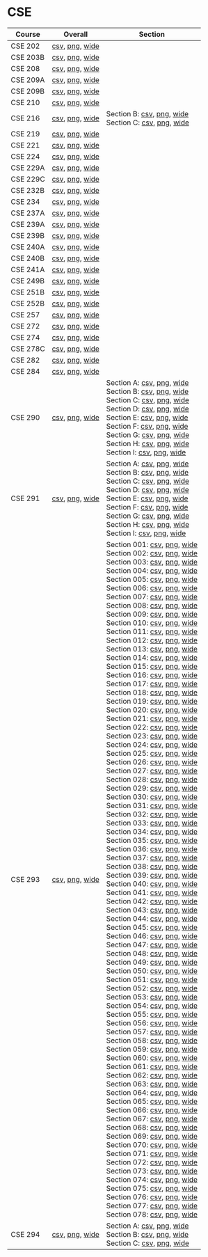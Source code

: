 # CSE

| Course | Overall | Section |
| ------ | ------- | ------- |
| CSE 202 | [csv](https://github.com/UCSD-Historical-Enrollment-Data/2023WinterGrad/blob/main/overall/CSE%20202.csv), [png](https://raw.githubusercontent.com/UCSD-Historical-Enrollment-Data/2023WinterGrad/main/plot_overall/CSE%20202.png), [wide](https://raw.githubusercontent.com/UCSD-Historical-Enrollment-Data/2023WinterGrad/main/plot_overall_wide/CSE%20202.png) |  |
| CSE 203B | [csv](https://github.com/UCSD-Historical-Enrollment-Data/2023WinterGrad/blob/main/overall/CSE%20203B.csv), [png](https://raw.githubusercontent.com/UCSD-Historical-Enrollment-Data/2023WinterGrad/main/plot_overall/CSE%20203B.png), [wide](https://raw.githubusercontent.com/UCSD-Historical-Enrollment-Data/2023WinterGrad/main/plot_overall_wide/CSE%20203B.png) |  |
| CSE 208 | [csv](https://github.com/UCSD-Historical-Enrollment-Data/2023WinterGrad/blob/main/overall/CSE%20208.csv), [png](https://raw.githubusercontent.com/UCSD-Historical-Enrollment-Data/2023WinterGrad/main/plot_overall/CSE%20208.png), [wide](https://raw.githubusercontent.com/UCSD-Historical-Enrollment-Data/2023WinterGrad/main/plot_overall_wide/CSE%20208.png) |  |
| CSE 209A | [csv](https://github.com/UCSD-Historical-Enrollment-Data/2023WinterGrad/blob/main/overall/CSE%20209A.csv), [png](https://raw.githubusercontent.com/UCSD-Historical-Enrollment-Data/2023WinterGrad/main/plot_overall/CSE%20209A.png), [wide](https://raw.githubusercontent.com/UCSD-Historical-Enrollment-Data/2023WinterGrad/main/plot_overall_wide/CSE%20209A.png) |  |
| CSE 209B | [csv](https://github.com/UCSD-Historical-Enrollment-Data/2023WinterGrad/blob/main/overall/CSE%20209B.csv), [png](https://raw.githubusercontent.com/UCSD-Historical-Enrollment-Data/2023WinterGrad/main/plot_overall/CSE%20209B.png), [wide](https://raw.githubusercontent.com/UCSD-Historical-Enrollment-Data/2023WinterGrad/main/plot_overall_wide/CSE%20209B.png) |  |
| CSE 210 | [csv](https://github.com/UCSD-Historical-Enrollment-Data/2023WinterGrad/blob/main/overall/CSE%20210.csv), [png](https://raw.githubusercontent.com/UCSD-Historical-Enrollment-Data/2023WinterGrad/main/plot_overall/CSE%20210.png), [wide](https://raw.githubusercontent.com/UCSD-Historical-Enrollment-Data/2023WinterGrad/main/plot_overall_wide/CSE%20210.png) |  |
| CSE 216 | [csv](https://github.com/UCSD-Historical-Enrollment-Data/2023WinterGrad/blob/main/overall/CSE%20216.csv), [png](https://raw.githubusercontent.com/UCSD-Historical-Enrollment-Data/2023WinterGrad/main/plot_overall/CSE%20216.png), [wide](https://raw.githubusercontent.com/UCSD-Historical-Enrollment-Data/2023WinterGrad/main/plot_overall_wide/CSE%20216.png) | Section B: [csv](https://github.com/UCSD-Historical-Enrollment-Data/2023WinterGrad/blob/main/section/CSE%20216_B.csv), [png](https://raw.githubusercontent.com/UCSD-Historical-Enrollment-Data/2023WinterGrad/main/plot_section/CSE%20216_B.png), [wide](https://raw.githubusercontent.com/UCSD-Historical-Enrollment-Data/2023WinterGrad/main/plot_section_wide/CSE%20216_B.png)<br>Section C: [csv](https://github.com/UCSD-Historical-Enrollment-Data/2023WinterGrad/blob/main/section/CSE%20216_C.csv), [png](https://raw.githubusercontent.com/UCSD-Historical-Enrollment-Data/2023WinterGrad/main/plot_section/CSE%20216_C.png), [wide](https://raw.githubusercontent.com/UCSD-Historical-Enrollment-Data/2023WinterGrad/main/plot_section_wide/CSE%20216_C.png) |
| CSE 219 | [csv](https://github.com/UCSD-Historical-Enrollment-Data/2023WinterGrad/blob/main/overall/CSE%20219.csv), [png](https://raw.githubusercontent.com/UCSD-Historical-Enrollment-Data/2023WinterGrad/main/plot_overall/CSE%20219.png), [wide](https://raw.githubusercontent.com/UCSD-Historical-Enrollment-Data/2023WinterGrad/main/plot_overall_wide/CSE%20219.png) |  |
| CSE 221 | [csv](https://github.com/UCSD-Historical-Enrollment-Data/2023WinterGrad/blob/main/overall/CSE%20221.csv), [png](https://raw.githubusercontent.com/UCSD-Historical-Enrollment-Data/2023WinterGrad/main/plot_overall/CSE%20221.png), [wide](https://raw.githubusercontent.com/UCSD-Historical-Enrollment-Data/2023WinterGrad/main/plot_overall_wide/CSE%20221.png) |  |
| CSE 224 | [csv](https://github.com/UCSD-Historical-Enrollment-Data/2023WinterGrad/blob/main/overall/CSE%20224.csv), [png](https://raw.githubusercontent.com/UCSD-Historical-Enrollment-Data/2023WinterGrad/main/plot_overall/CSE%20224.png), [wide](https://raw.githubusercontent.com/UCSD-Historical-Enrollment-Data/2023WinterGrad/main/plot_overall_wide/CSE%20224.png) |  |
| CSE 229A | [csv](https://github.com/UCSD-Historical-Enrollment-Data/2023WinterGrad/blob/main/overall/CSE%20229A.csv), [png](https://raw.githubusercontent.com/UCSD-Historical-Enrollment-Data/2023WinterGrad/main/plot_overall/CSE%20229A.png), [wide](https://raw.githubusercontent.com/UCSD-Historical-Enrollment-Data/2023WinterGrad/main/plot_overall_wide/CSE%20229A.png) |  |
| CSE 229C | [csv](https://github.com/UCSD-Historical-Enrollment-Data/2023WinterGrad/blob/main/overall/CSE%20229C.csv), [png](https://raw.githubusercontent.com/UCSD-Historical-Enrollment-Data/2023WinterGrad/main/plot_overall/CSE%20229C.png), [wide](https://raw.githubusercontent.com/UCSD-Historical-Enrollment-Data/2023WinterGrad/main/plot_overall_wide/CSE%20229C.png) |  |
| CSE 232B | [csv](https://github.com/UCSD-Historical-Enrollment-Data/2023WinterGrad/blob/main/overall/CSE%20232B.csv), [png](https://raw.githubusercontent.com/UCSD-Historical-Enrollment-Data/2023WinterGrad/main/plot_overall/CSE%20232B.png), [wide](https://raw.githubusercontent.com/UCSD-Historical-Enrollment-Data/2023WinterGrad/main/plot_overall_wide/CSE%20232B.png) |  |
| CSE 234 | [csv](https://github.com/UCSD-Historical-Enrollment-Data/2023WinterGrad/blob/main/overall/CSE%20234.csv), [png](https://raw.githubusercontent.com/UCSD-Historical-Enrollment-Data/2023WinterGrad/main/plot_overall/CSE%20234.png), [wide](https://raw.githubusercontent.com/UCSD-Historical-Enrollment-Data/2023WinterGrad/main/plot_overall_wide/CSE%20234.png) |  |
| CSE 237A | [csv](https://github.com/UCSD-Historical-Enrollment-Data/2023WinterGrad/blob/main/overall/CSE%20237A.csv), [png](https://raw.githubusercontent.com/UCSD-Historical-Enrollment-Data/2023WinterGrad/main/plot_overall/CSE%20237A.png), [wide](https://raw.githubusercontent.com/UCSD-Historical-Enrollment-Data/2023WinterGrad/main/plot_overall_wide/CSE%20237A.png) |  |
| CSE 239A | [csv](https://github.com/UCSD-Historical-Enrollment-Data/2023WinterGrad/blob/main/overall/CSE%20239A.csv), [png](https://raw.githubusercontent.com/UCSD-Historical-Enrollment-Data/2023WinterGrad/main/plot_overall/CSE%20239A.png), [wide](https://raw.githubusercontent.com/UCSD-Historical-Enrollment-Data/2023WinterGrad/main/plot_overall_wide/CSE%20239A.png) |  |
| CSE 239B | [csv](https://github.com/UCSD-Historical-Enrollment-Data/2023WinterGrad/blob/main/overall/CSE%20239B.csv), [png](https://raw.githubusercontent.com/UCSD-Historical-Enrollment-Data/2023WinterGrad/main/plot_overall/CSE%20239B.png), [wide](https://raw.githubusercontent.com/UCSD-Historical-Enrollment-Data/2023WinterGrad/main/plot_overall_wide/CSE%20239B.png) |  |
| CSE 240A | [csv](https://github.com/UCSD-Historical-Enrollment-Data/2023WinterGrad/blob/main/overall/CSE%20240A.csv), [png](https://raw.githubusercontent.com/UCSD-Historical-Enrollment-Data/2023WinterGrad/main/plot_overall/CSE%20240A.png), [wide](https://raw.githubusercontent.com/UCSD-Historical-Enrollment-Data/2023WinterGrad/main/plot_overall_wide/CSE%20240A.png) |  |
| CSE 240B | [csv](https://github.com/UCSD-Historical-Enrollment-Data/2023WinterGrad/blob/main/overall/CSE%20240B.csv), [png](https://raw.githubusercontent.com/UCSD-Historical-Enrollment-Data/2023WinterGrad/main/plot_overall/CSE%20240B.png), [wide](https://raw.githubusercontent.com/UCSD-Historical-Enrollment-Data/2023WinterGrad/main/plot_overall_wide/CSE%20240B.png) |  |
| CSE 241A | [csv](https://github.com/UCSD-Historical-Enrollment-Data/2023WinterGrad/blob/main/overall/CSE%20241A.csv), [png](https://raw.githubusercontent.com/UCSD-Historical-Enrollment-Data/2023WinterGrad/main/plot_overall/CSE%20241A.png), [wide](https://raw.githubusercontent.com/UCSD-Historical-Enrollment-Data/2023WinterGrad/main/plot_overall_wide/CSE%20241A.png) |  |
| CSE 249B | [csv](https://github.com/UCSD-Historical-Enrollment-Data/2023WinterGrad/blob/main/overall/CSE%20249B.csv), [png](https://raw.githubusercontent.com/UCSD-Historical-Enrollment-Data/2023WinterGrad/main/plot_overall/CSE%20249B.png), [wide](https://raw.githubusercontent.com/UCSD-Historical-Enrollment-Data/2023WinterGrad/main/plot_overall_wide/CSE%20249B.png) |  |
| CSE 251B | [csv](https://github.com/UCSD-Historical-Enrollment-Data/2023WinterGrad/blob/main/overall/CSE%20251B.csv), [png](https://raw.githubusercontent.com/UCSD-Historical-Enrollment-Data/2023WinterGrad/main/plot_overall/CSE%20251B.png), [wide](https://raw.githubusercontent.com/UCSD-Historical-Enrollment-Data/2023WinterGrad/main/plot_overall_wide/CSE%20251B.png) |  |
| CSE 252B | [csv](https://github.com/UCSD-Historical-Enrollment-Data/2023WinterGrad/blob/main/overall/CSE%20252B.csv), [png](https://raw.githubusercontent.com/UCSD-Historical-Enrollment-Data/2023WinterGrad/main/plot_overall/CSE%20252B.png), [wide](https://raw.githubusercontent.com/UCSD-Historical-Enrollment-Data/2023WinterGrad/main/plot_overall_wide/CSE%20252B.png) |  |
| CSE 257 | [csv](https://github.com/UCSD-Historical-Enrollment-Data/2023WinterGrad/blob/main/overall/CSE%20257.csv), [png](https://raw.githubusercontent.com/UCSD-Historical-Enrollment-Data/2023WinterGrad/main/plot_overall/CSE%20257.png), [wide](https://raw.githubusercontent.com/UCSD-Historical-Enrollment-Data/2023WinterGrad/main/plot_overall_wide/CSE%20257.png) |  |
| CSE 272 | [csv](https://github.com/UCSD-Historical-Enrollment-Data/2023WinterGrad/blob/main/overall/CSE%20272.csv), [png](https://raw.githubusercontent.com/UCSD-Historical-Enrollment-Data/2023WinterGrad/main/plot_overall/CSE%20272.png), [wide](https://raw.githubusercontent.com/UCSD-Historical-Enrollment-Data/2023WinterGrad/main/plot_overall_wide/CSE%20272.png) |  |
| CSE 274 | [csv](https://github.com/UCSD-Historical-Enrollment-Data/2023WinterGrad/blob/main/overall/CSE%20274.csv), [png](https://raw.githubusercontent.com/UCSD-Historical-Enrollment-Data/2023WinterGrad/main/plot_overall/CSE%20274.png), [wide](https://raw.githubusercontent.com/UCSD-Historical-Enrollment-Data/2023WinterGrad/main/plot_overall_wide/CSE%20274.png) |  |
| CSE 278C | [csv](https://github.com/UCSD-Historical-Enrollment-Data/2023WinterGrad/blob/main/overall/CSE%20278C.csv), [png](https://raw.githubusercontent.com/UCSD-Historical-Enrollment-Data/2023WinterGrad/main/plot_overall/CSE%20278C.png), [wide](https://raw.githubusercontent.com/UCSD-Historical-Enrollment-Data/2023WinterGrad/main/plot_overall_wide/CSE%20278C.png) |  |
| CSE 282 | [csv](https://github.com/UCSD-Historical-Enrollment-Data/2023WinterGrad/blob/main/overall/CSE%20282.csv), [png](https://raw.githubusercontent.com/UCSD-Historical-Enrollment-Data/2023WinterGrad/main/plot_overall/CSE%20282.png), [wide](https://raw.githubusercontent.com/UCSD-Historical-Enrollment-Data/2023WinterGrad/main/plot_overall_wide/CSE%20282.png) |  |
| CSE 284 | [csv](https://github.com/UCSD-Historical-Enrollment-Data/2023WinterGrad/blob/main/overall/CSE%20284.csv), [png](https://raw.githubusercontent.com/UCSD-Historical-Enrollment-Data/2023WinterGrad/main/plot_overall/CSE%20284.png), [wide](https://raw.githubusercontent.com/UCSD-Historical-Enrollment-Data/2023WinterGrad/main/plot_overall_wide/CSE%20284.png) |  |
| CSE 290 | [csv](https://github.com/UCSD-Historical-Enrollment-Data/2023WinterGrad/blob/main/overall/CSE%20290.csv), [png](https://raw.githubusercontent.com/UCSD-Historical-Enrollment-Data/2023WinterGrad/main/plot_overall/CSE%20290.png), [wide](https://raw.githubusercontent.com/UCSD-Historical-Enrollment-Data/2023WinterGrad/main/plot_overall_wide/CSE%20290.png) | Section A: [csv](https://github.com/UCSD-Historical-Enrollment-Data/2023WinterGrad/blob/main/section/CSE%20290_A.csv), [png](https://raw.githubusercontent.com/UCSD-Historical-Enrollment-Data/2023WinterGrad/main/plot_section/CSE%20290_A.png), [wide](https://raw.githubusercontent.com/UCSD-Historical-Enrollment-Data/2023WinterGrad/main/plot_section_wide/CSE%20290_A.png)<br>Section B: [csv](https://github.com/UCSD-Historical-Enrollment-Data/2023WinterGrad/blob/main/section/CSE%20290_B.csv), [png](https://raw.githubusercontent.com/UCSD-Historical-Enrollment-Data/2023WinterGrad/main/plot_section/CSE%20290_B.png), [wide](https://raw.githubusercontent.com/UCSD-Historical-Enrollment-Data/2023WinterGrad/main/plot_section_wide/CSE%20290_B.png)<br>Section C: [csv](https://github.com/UCSD-Historical-Enrollment-Data/2023WinterGrad/blob/main/section/CSE%20290_C.csv), [png](https://raw.githubusercontent.com/UCSD-Historical-Enrollment-Data/2023WinterGrad/main/plot_section/CSE%20290_C.png), [wide](https://raw.githubusercontent.com/UCSD-Historical-Enrollment-Data/2023WinterGrad/main/plot_section_wide/CSE%20290_C.png)<br>Section D: [csv](https://github.com/UCSD-Historical-Enrollment-Data/2023WinterGrad/blob/main/section/CSE%20290_D.csv), [png](https://raw.githubusercontent.com/UCSD-Historical-Enrollment-Data/2023WinterGrad/main/plot_section/CSE%20290_D.png), [wide](https://raw.githubusercontent.com/UCSD-Historical-Enrollment-Data/2023WinterGrad/main/plot_section_wide/CSE%20290_D.png)<br>Section E: [csv](https://github.com/UCSD-Historical-Enrollment-Data/2023WinterGrad/blob/main/section/CSE%20290_E.csv), [png](https://raw.githubusercontent.com/UCSD-Historical-Enrollment-Data/2023WinterGrad/main/plot_section/CSE%20290_E.png), [wide](https://raw.githubusercontent.com/UCSD-Historical-Enrollment-Data/2023WinterGrad/main/plot_section_wide/CSE%20290_E.png)<br>Section F: [csv](https://github.com/UCSD-Historical-Enrollment-Data/2023WinterGrad/blob/main/section/CSE%20290_F.csv), [png](https://raw.githubusercontent.com/UCSD-Historical-Enrollment-Data/2023WinterGrad/main/plot_section/CSE%20290_F.png), [wide](https://raw.githubusercontent.com/UCSD-Historical-Enrollment-Data/2023WinterGrad/main/plot_section_wide/CSE%20290_F.png)<br>Section G: [csv](https://github.com/UCSD-Historical-Enrollment-Data/2023WinterGrad/blob/main/section/CSE%20290_G.csv), [png](https://raw.githubusercontent.com/UCSD-Historical-Enrollment-Data/2023WinterGrad/main/plot_section/CSE%20290_G.png), [wide](https://raw.githubusercontent.com/UCSD-Historical-Enrollment-Data/2023WinterGrad/main/plot_section_wide/CSE%20290_G.png)<br>Section H: [csv](https://github.com/UCSD-Historical-Enrollment-Data/2023WinterGrad/blob/main/section/CSE%20290_H.csv), [png](https://raw.githubusercontent.com/UCSD-Historical-Enrollment-Data/2023WinterGrad/main/plot_section/CSE%20290_H.png), [wide](https://raw.githubusercontent.com/UCSD-Historical-Enrollment-Data/2023WinterGrad/main/plot_section_wide/CSE%20290_H.png)<br>Section I: [csv](https://github.com/UCSD-Historical-Enrollment-Data/2023WinterGrad/blob/main/section/CSE%20290_I.csv), [png](https://raw.githubusercontent.com/UCSD-Historical-Enrollment-Data/2023WinterGrad/main/plot_section/CSE%20290_I.png), [wide](https://raw.githubusercontent.com/UCSD-Historical-Enrollment-Data/2023WinterGrad/main/plot_section_wide/CSE%20290_I.png) |
| CSE 291 | [csv](https://github.com/UCSD-Historical-Enrollment-Data/2023WinterGrad/blob/main/overall/CSE%20291.csv), [png](https://raw.githubusercontent.com/UCSD-Historical-Enrollment-Data/2023WinterGrad/main/plot_overall/CSE%20291.png), [wide](https://raw.githubusercontent.com/UCSD-Historical-Enrollment-Data/2023WinterGrad/main/plot_overall_wide/CSE%20291.png) | Section A: [csv](https://github.com/UCSD-Historical-Enrollment-Data/2023WinterGrad/blob/main/section/CSE%20291_A.csv), [png](https://raw.githubusercontent.com/UCSD-Historical-Enrollment-Data/2023WinterGrad/main/plot_section/CSE%20291_A.png), [wide](https://raw.githubusercontent.com/UCSD-Historical-Enrollment-Data/2023WinterGrad/main/plot_section_wide/CSE%20291_A.png)<br>Section B: [csv](https://github.com/UCSD-Historical-Enrollment-Data/2023WinterGrad/blob/main/section/CSE%20291_B.csv), [png](https://raw.githubusercontent.com/UCSD-Historical-Enrollment-Data/2023WinterGrad/main/plot_section/CSE%20291_B.png), [wide](https://raw.githubusercontent.com/UCSD-Historical-Enrollment-Data/2023WinterGrad/main/plot_section_wide/CSE%20291_B.png)<br>Section C: [csv](https://github.com/UCSD-Historical-Enrollment-Data/2023WinterGrad/blob/main/section/CSE%20291_C.csv), [png](https://raw.githubusercontent.com/UCSD-Historical-Enrollment-Data/2023WinterGrad/main/plot_section/CSE%20291_C.png), [wide](https://raw.githubusercontent.com/UCSD-Historical-Enrollment-Data/2023WinterGrad/main/plot_section_wide/CSE%20291_C.png)<br>Section D: [csv](https://github.com/UCSD-Historical-Enrollment-Data/2023WinterGrad/blob/main/section/CSE%20291_D.csv), [png](https://raw.githubusercontent.com/UCSD-Historical-Enrollment-Data/2023WinterGrad/main/plot_section/CSE%20291_D.png), [wide](https://raw.githubusercontent.com/UCSD-Historical-Enrollment-Data/2023WinterGrad/main/plot_section_wide/CSE%20291_D.png)<br>Section E: [csv](https://github.com/UCSD-Historical-Enrollment-Data/2023WinterGrad/blob/main/section/CSE%20291_E.csv), [png](https://raw.githubusercontent.com/UCSD-Historical-Enrollment-Data/2023WinterGrad/main/plot_section/CSE%20291_E.png), [wide](https://raw.githubusercontent.com/UCSD-Historical-Enrollment-Data/2023WinterGrad/main/plot_section_wide/CSE%20291_E.png)<br>Section F: [csv](https://github.com/UCSD-Historical-Enrollment-Data/2023WinterGrad/blob/main/section/CSE%20291_F.csv), [png](https://raw.githubusercontent.com/UCSD-Historical-Enrollment-Data/2023WinterGrad/main/plot_section/CSE%20291_F.png), [wide](https://raw.githubusercontent.com/UCSD-Historical-Enrollment-Data/2023WinterGrad/main/plot_section_wide/CSE%20291_F.png)<br>Section G: [csv](https://github.com/UCSD-Historical-Enrollment-Data/2023WinterGrad/blob/main/section/CSE%20291_G.csv), [png](https://raw.githubusercontent.com/UCSD-Historical-Enrollment-Data/2023WinterGrad/main/plot_section/CSE%20291_G.png), [wide](https://raw.githubusercontent.com/UCSD-Historical-Enrollment-Data/2023WinterGrad/main/plot_section_wide/CSE%20291_G.png)<br>Section H: [csv](https://github.com/UCSD-Historical-Enrollment-Data/2023WinterGrad/blob/main/section/CSE%20291_H.csv), [png](https://raw.githubusercontent.com/UCSD-Historical-Enrollment-Data/2023WinterGrad/main/plot_section/CSE%20291_H.png), [wide](https://raw.githubusercontent.com/UCSD-Historical-Enrollment-Data/2023WinterGrad/main/plot_section_wide/CSE%20291_H.png)<br>Section I: [csv](https://github.com/UCSD-Historical-Enrollment-Data/2023WinterGrad/blob/main/section/CSE%20291_I.csv), [png](https://raw.githubusercontent.com/UCSD-Historical-Enrollment-Data/2023WinterGrad/main/plot_section/CSE%20291_I.png), [wide](https://raw.githubusercontent.com/UCSD-Historical-Enrollment-Data/2023WinterGrad/main/plot_section_wide/CSE%20291_I.png) |
| CSE 293 | [csv](https://github.com/UCSD-Historical-Enrollment-Data/2023WinterGrad/blob/main/overall/CSE%20293.csv), [png](https://raw.githubusercontent.com/UCSD-Historical-Enrollment-Data/2023WinterGrad/main/plot_overall/CSE%20293.png), [wide](https://raw.githubusercontent.com/UCSD-Historical-Enrollment-Data/2023WinterGrad/main/plot_overall_wide/CSE%20293.png) | Section 001: [csv](https://github.com/UCSD-Historical-Enrollment-Data/2023WinterGrad/blob/main/section/CSE%20293_001.csv), [png](https://raw.githubusercontent.com/UCSD-Historical-Enrollment-Data/2023WinterGrad/main/plot_section/CSE%20293_001.png), [wide](https://raw.githubusercontent.com/UCSD-Historical-Enrollment-Data/2023WinterGrad/main/plot_section_wide/CSE%20293_001.png)<br>Section 002: [csv](https://github.com/UCSD-Historical-Enrollment-Data/2023WinterGrad/blob/main/section/CSE%20293_002.csv), [png](https://raw.githubusercontent.com/UCSD-Historical-Enrollment-Data/2023WinterGrad/main/plot_section/CSE%20293_002.png), [wide](https://raw.githubusercontent.com/UCSD-Historical-Enrollment-Data/2023WinterGrad/main/plot_section_wide/CSE%20293_002.png)<br>Section 003: [csv](https://github.com/UCSD-Historical-Enrollment-Data/2023WinterGrad/blob/main/section/CSE%20293_003.csv), [png](https://raw.githubusercontent.com/UCSD-Historical-Enrollment-Data/2023WinterGrad/main/plot_section/CSE%20293_003.png), [wide](https://raw.githubusercontent.com/UCSD-Historical-Enrollment-Data/2023WinterGrad/main/plot_section_wide/CSE%20293_003.png)<br>Section 004: [csv](https://github.com/UCSD-Historical-Enrollment-Data/2023WinterGrad/blob/main/section/CSE%20293_004.csv), [png](https://raw.githubusercontent.com/UCSD-Historical-Enrollment-Data/2023WinterGrad/main/plot_section/CSE%20293_004.png), [wide](https://raw.githubusercontent.com/UCSD-Historical-Enrollment-Data/2023WinterGrad/main/plot_section_wide/CSE%20293_004.png)<br>Section 005: [csv](https://github.com/UCSD-Historical-Enrollment-Data/2023WinterGrad/blob/main/section/CSE%20293_005.csv), [png](https://raw.githubusercontent.com/UCSD-Historical-Enrollment-Data/2023WinterGrad/main/plot_section/CSE%20293_005.png), [wide](https://raw.githubusercontent.com/UCSD-Historical-Enrollment-Data/2023WinterGrad/main/plot_section_wide/CSE%20293_005.png)<br>Section 006: [csv](https://github.com/UCSD-Historical-Enrollment-Data/2023WinterGrad/blob/main/section/CSE%20293_006.csv), [png](https://raw.githubusercontent.com/UCSD-Historical-Enrollment-Data/2023WinterGrad/main/plot_section/CSE%20293_006.png), [wide](https://raw.githubusercontent.com/UCSD-Historical-Enrollment-Data/2023WinterGrad/main/plot_section_wide/CSE%20293_006.png)<br>Section 007: [csv](https://github.com/UCSD-Historical-Enrollment-Data/2023WinterGrad/blob/main/section/CSE%20293_007.csv), [png](https://raw.githubusercontent.com/UCSD-Historical-Enrollment-Data/2023WinterGrad/main/plot_section/CSE%20293_007.png), [wide](https://raw.githubusercontent.com/UCSD-Historical-Enrollment-Data/2023WinterGrad/main/plot_section_wide/CSE%20293_007.png)<br>Section 008: [csv](https://github.com/UCSD-Historical-Enrollment-Data/2023WinterGrad/blob/main/section/CSE%20293_008.csv), [png](https://raw.githubusercontent.com/UCSD-Historical-Enrollment-Data/2023WinterGrad/main/plot_section/CSE%20293_008.png), [wide](https://raw.githubusercontent.com/UCSD-Historical-Enrollment-Data/2023WinterGrad/main/plot_section_wide/CSE%20293_008.png)<br>Section 009: [csv](https://github.com/UCSD-Historical-Enrollment-Data/2023WinterGrad/blob/main/section/CSE%20293_009.csv), [png](https://raw.githubusercontent.com/UCSD-Historical-Enrollment-Data/2023WinterGrad/main/plot_section/CSE%20293_009.png), [wide](https://raw.githubusercontent.com/UCSD-Historical-Enrollment-Data/2023WinterGrad/main/plot_section_wide/CSE%20293_009.png)<br>Section 010: [csv](https://github.com/UCSD-Historical-Enrollment-Data/2023WinterGrad/blob/main/section/CSE%20293_010.csv), [png](https://raw.githubusercontent.com/UCSD-Historical-Enrollment-Data/2023WinterGrad/main/plot_section/CSE%20293_010.png), [wide](https://raw.githubusercontent.com/UCSD-Historical-Enrollment-Data/2023WinterGrad/main/plot_section_wide/CSE%20293_010.png)<br>Section 011: [csv](https://github.com/UCSD-Historical-Enrollment-Data/2023WinterGrad/blob/main/section/CSE%20293_011.csv), [png](https://raw.githubusercontent.com/UCSD-Historical-Enrollment-Data/2023WinterGrad/main/plot_section/CSE%20293_011.png), [wide](https://raw.githubusercontent.com/UCSD-Historical-Enrollment-Data/2023WinterGrad/main/plot_section_wide/CSE%20293_011.png)<br>Section 012: [csv](https://github.com/UCSD-Historical-Enrollment-Data/2023WinterGrad/blob/main/section/CSE%20293_012.csv), [png](https://raw.githubusercontent.com/UCSD-Historical-Enrollment-Data/2023WinterGrad/main/plot_section/CSE%20293_012.png), [wide](https://raw.githubusercontent.com/UCSD-Historical-Enrollment-Data/2023WinterGrad/main/plot_section_wide/CSE%20293_012.png)<br>Section 013: [csv](https://github.com/UCSD-Historical-Enrollment-Data/2023WinterGrad/blob/main/section/CSE%20293_013.csv), [png](https://raw.githubusercontent.com/UCSD-Historical-Enrollment-Data/2023WinterGrad/main/plot_section/CSE%20293_013.png), [wide](https://raw.githubusercontent.com/UCSD-Historical-Enrollment-Data/2023WinterGrad/main/plot_section_wide/CSE%20293_013.png)<br>Section 014: [csv](https://github.com/UCSD-Historical-Enrollment-Data/2023WinterGrad/blob/main/section/CSE%20293_014.csv), [png](https://raw.githubusercontent.com/UCSD-Historical-Enrollment-Data/2023WinterGrad/main/plot_section/CSE%20293_014.png), [wide](https://raw.githubusercontent.com/UCSD-Historical-Enrollment-Data/2023WinterGrad/main/plot_section_wide/CSE%20293_014.png)<br>Section 015: [csv](https://github.com/UCSD-Historical-Enrollment-Data/2023WinterGrad/blob/main/section/CSE%20293_015.csv), [png](https://raw.githubusercontent.com/UCSD-Historical-Enrollment-Data/2023WinterGrad/main/plot_section/CSE%20293_015.png), [wide](https://raw.githubusercontent.com/UCSD-Historical-Enrollment-Data/2023WinterGrad/main/plot_section_wide/CSE%20293_015.png)<br>Section 016: [csv](https://github.com/UCSD-Historical-Enrollment-Data/2023WinterGrad/blob/main/section/CSE%20293_016.csv), [png](https://raw.githubusercontent.com/UCSD-Historical-Enrollment-Data/2023WinterGrad/main/plot_section/CSE%20293_016.png), [wide](https://raw.githubusercontent.com/UCSD-Historical-Enrollment-Data/2023WinterGrad/main/plot_section_wide/CSE%20293_016.png)<br>Section 017: [csv](https://github.com/UCSD-Historical-Enrollment-Data/2023WinterGrad/blob/main/section/CSE%20293_017.csv), [png](https://raw.githubusercontent.com/UCSD-Historical-Enrollment-Data/2023WinterGrad/main/plot_section/CSE%20293_017.png), [wide](https://raw.githubusercontent.com/UCSD-Historical-Enrollment-Data/2023WinterGrad/main/plot_section_wide/CSE%20293_017.png)<br>Section 018: [csv](https://github.com/UCSD-Historical-Enrollment-Data/2023WinterGrad/blob/main/section/CSE%20293_018.csv), [png](https://raw.githubusercontent.com/UCSD-Historical-Enrollment-Data/2023WinterGrad/main/plot_section/CSE%20293_018.png), [wide](https://raw.githubusercontent.com/UCSD-Historical-Enrollment-Data/2023WinterGrad/main/plot_section_wide/CSE%20293_018.png)<br>Section 019: [csv](https://github.com/UCSD-Historical-Enrollment-Data/2023WinterGrad/blob/main/section/CSE%20293_019.csv), [png](https://raw.githubusercontent.com/UCSD-Historical-Enrollment-Data/2023WinterGrad/main/plot_section/CSE%20293_019.png), [wide](https://raw.githubusercontent.com/UCSD-Historical-Enrollment-Data/2023WinterGrad/main/plot_section_wide/CSE%20293_019.png)<br>Section 020: [csv](https://github.com/UCSD-Historical-Enrollment-Data/2023WinterGrad/blob/main/section/CSE%20293_020.csv), [png](https://raw.githubusercontent.com/UCSD-Historical-Enrollment-Data/2023WinterGrad/main/plot_section/CSE%20293_020.png), [wide](https://raw.githubusercontent.com/UCSD-Historical-Enrollment-Data/2023WinterGrad/main/plot_section_wide/CSE%20293_020.png)<br>Section 021: [csv](https://github.com/UCSD-Historical-Enrollment-Data/2023WinterGrad/blob/main/section/CSE%20293_021.csv), [png](https://raw.githubusercontent.com/UCSD-Historical-Enrollment-Data/2023WinterGrad/main/plot_section/CSE%20293_021.png), [wide](https://raw.githubusercontent.com/UCSD-Historical-Enrollment-Data/2023WinterGrad/main/plot_section_wide/CSE%20293_021.png)<br>Section 022: [csv](https://github.com/UCSD-Historical-Enrollment-Data/2023WinterGrad/blob/main/section/CSE%20293_022.csv), [png](https://raw.githubusercontent.com/UCSD-Historical-Enrollment-Data/2023WinterGrad/main/plot_section/CSE%20293_022.png), [wide](https://raw.githubusercontent.com/UCSD-Historical-Enrollment-Data/2023WinterGrad/main/plot_section_wide/CSE%20293_022.png)<br>Section 023: [csv](https://github.com/UCSD-Historical-Enrollment-Data/2023WinterGrad/blob/main/section/CSE%20293_023.csv), [png](https://raw.githubusercontent.com/UCSD-Historical-Enrollment-Data/2023WinterGrad/main/plot_section/CSE%20293_023.png), [wide](https://raw.githubusercontent.com/UCSD-Historical-Enrollment-Data/2023WinterGrad/main/plot_section_wide/CSE%20293_023.png)<br>Section 024: [csv](https://github.com/UCSD-Historical-Enrollment-Data/2023WinterGrad/blob/main/section/CSE%20293_024.csv), [png](https://raw.githubusercontent.com/UCSD-Historical-Enrollment-Data/2023WinterGrad/main/plot_section/CSE%20293_024.png), [wide](https://raw.githubusercontent.com/UCSD-Historical-Enrollment-Data/2023WinterGrad/main/plot_section_wide/CSE%20293_024.png)<br>Section 025: [csv](https://github.com/UCSD-Historical-Enrollment-Data/2023WinterGrad/blob/main/section/CSE%20293_025.csv), [png](https://raw.githubusercontent.com/UCSD-Historical-Enrollment-Data/2023WinterGrad/main/plot_section/CSE%20293_025.png), [wide](https://raw.githubusercontent.com/UCSD-Historical-Enrollment-Data/2023WinterGrad/main/plot_section_wide/CSE%20293_025.png)<br>Section 026: [csv](https://github.com/UCSD-Historical-Enrollment-Data/2023WinterGrad/blob/main/section/CSE%20293_026.csv), [png](https://raw.githubusercontent.com/UCSD-Historical-Enrollment-Data/2023WinterGrad/main/plot_section/CSE%20293_026.png), [wide](https://raw.githubusercontent.com/UCSD-Historical-Enrollment-Data/2023WinterGrad/main/plot_section_wide/CSE%20293_026.png)<br>Section 027: [csv](https://github.com/UCSD-Historical-Enrollment-Data/2023WinterGrad/blob/main/section/CSE%20293_027.csv), [png](https://raw.githubusercontent.com/UCSD-Historical-Enrollment-Data/2023WinterGrad/main/plot_section/CSE%20293_027.png), [wide](https://raw.githubusercontent.com/UCSD-Historical-Enrollment-Data/2023WinterGrad/main/plot_section_wide/CSE%20293_027.png)<br>Section 028: [csv](https://github.com/UCSD-Historical-Enrollment-Data/2023WinterGrad/blob/main/section/CSE%20293_028.csv), [png](https://raw.githubusercontent.com/UCSD-Historical-Enrollment-Data/2023WinterGrad/main/plot_section/CSE%20293_028.png), [wide](https://raw.githubusercontent.com/UCSD-Historical-Enrollment-Data/2023WinterGrad/main/plot_section_wide/CSE%20293_028.png)<br>Section 029: [csv](https://github.com/UCSD-Historical-Enrollment-Data/2023WinterGrad/blob/main/section/CSE%20293_029.csv), [png](https://raw.githubusercontent.com/UCSD-Historical-Enrollment-Data/2023WinterGrad/main/plot_section/CSE%20293_029.png), [wide](https://raw.githubusercontent.com/UCSD-Historical-Enrollment-Data/2023WinterGrad/main/plot_section_wide/CSE%20293_029.png)<br>Section 030: [csv](https://github.com/UCSD-Historical-Enrollment-Data/2023WinterGrad/blob/main/section/CSE%20293_030.csv), [png](https://raw.githubusercontent.com/UCSD-Historical-Enrollment-Data/2023WinterGrad/main/plot_section/CSE%20293_030.png), [wide](https://raw.githubusercontent.com/UCSD-Historical-Enrollment-Data/2023WinterGrad/main/plot_section_wide/CSE%20293_030.png)<br>Section 031: [csv](https://github.com/UCSD-Historical-Enrollment-Data/2023WinterGrad/blob/main/section/CSE%20293_031.csv), [png](https://raw.githubusercontent.com/UCSD-Historical-Enrollment-Data/2023WinterGrad/main/plot_section/CSE%20293_031.png), [wide](https://raw.githubusercontent.com/UCSD-Historical-Enrollment-Data/2023WinterGrad/main/plot_section_wide/CSE%20293_031.png)<br>Section 032: [csv](https://github.com/UCSD-Historical-Enrollment-Data/2023WinterGrad/blob/main/section/CSE%20293_032.csv), [png](https://raw.githubusercontent.com/UCSD-Historical-Enrollment-Data/2023WinterGrad/main/plot_section/CSE%20293_032.png), [wide](https://raw.githubusercontent.com/UCSD-Historical-Enrollment-Data/2023WinterGrad/main/plot_section_wide/CSE%20293_032.png)<br>Section 033: [csv](https://github.com/UCSD-Historical-Enrollment-Data/2023WinterGrad/blob/main/section/CSE%20293_033.csv), [png](https://raw.githubusercontent.com/UCSD-Historical-Enrollment-Data/2023WinterGrad/main/plot_section/CSE%20293_033.png), [wide](https://raw.githubusercontent.com/UCSD-Historical-Enrollment-Data/2023WinterGrad/main/plot_section_wide/CSE%20293_033.png)<br>Section 034: [csv](https://github.com/UCSD-Historical-Enrollment-Data/2023WinterGrad/blob/main/section/CSE%20293_034.csv), [png](https://raw.githubusercontent.com/UCSD-Historical-Enrollment-Data/2023WinterGrad/main/plot_section/CSE%20293_034.png), [wide](https://raw.githubusercontent.com/UCSD-Historical-Enrollment-Data/2023WinterGrad/main/plot_section_wide/CSE%20293_034.png)<br>Section 035: [csv](https://github.com/UCSD-Historical-Enrollment-Data/2023WinterGrad/blob/main/section/CSE%20293_035.csv), [png](https://raw.githubusercontent.com/UCSD-Historical-Enrollment-Data/2023WinterGrad/main/plot_section/CSE%20293_035.png), [wide](https://raw.githubusercontent.com/UCSD-Historical-Enrollment-Data/2023WinterGrad/main/plot_section_wide/CSE%20293_035.png)<br>Section 036: [csv](https://github.com/UCSD-Historical-Enrollment-Data/2023WinterGrad/blob/main/section/CSE%20293_036.csv), [png](https://raw.githubusercontent.com/UCSD-Historical-Enrollment-Data/2023WinterGrad/main/plot_section/CSE%20293_036.png), [wide](https://raw.githubusercontent.com/UCSD-Historical-Enrollment-Data/2023WinterGrad/main/plot_section_wide/CSE%20293_036.png)<br>Section 037: [csv](https://github.com/UCSD-Historical-Enrollment-Data/2023WinterGrad/blob/main/section/CSE%20293_037.csv), [png](https://raw.githubusercontent.com/UCSD-Historical-Enrollment-Data/2023WinterGrad/main/plot_section/CSE%20293_037.png), [wide](https://raw.githubusercontent.com/UCSD-Historical-Enrollment-Data/2023WinterGrad/main/plot_section_wide/CSE%20293_037.png)<br>Section 038: [csv](https://github.com/UCSD-Historical-Enrollment-Data/2023WinterGrad/blob/main/section/CSE%20293_038.csv), [png](https://raw.githubusercontent.com/UCSD-Historical-Enrollment-Data/2023WinterGrad/main/plot_section/CSE%20293_038.png), [wide](https://raw.githubusercontent.com/UCSD-Historical-Enrollment-Data/2023WinterGrad/main/plot_section_wide/CSE%20293_038.png)<br>Section 039: [csv](https://github.com/UCSD-Historical-Enrollment-Data/2023WinterGrad/blob/main/section/CSE%20293_039.csv), [png](https://raw.githubusercontent.com/UCSD-Historical-Enrollment-Data/2023WinterGrad/main/plot_section/CSE%20293_039.png), [wide](https://raw.githubusercontent.com/UCSD-Historical-Enrollment-Data/2023WinterGrad/main/plot_section_wide/CSE%20293_039.png)<br>Section 040: [csv](https://github.com/UCSD-Historical-Enrollment-Data/2023WinterGrad/blob/main/section/CSE%20293_040.csv), [png](https://raw.githubusercontent.com/UCSD-Historical-Enrollment-Data/2023WinterGrad/main/plot_section/CSE%20293_040.png), [wide](https://raw.githubusercontent.com/UCSD-Historical-Enrollment-Data/2023WinterGrad/main/plot_section_wide/CSE%20293_040.png)<br>Section 041: [csv](https://github.com/UCSD-Historical-Enrollment-Data/2023WinterGrad/blob/main/section/CSE%20293_041.csv), [png](https://raw.githubusercontent.com/UCSD-Historical-Enrollment-Data/2023WinterGrad/main/plot_section/CSE%20293_041.png), [wide](https://raw.githubusercontent.com/UCSD-Historical-Enrollment-Data/2023WinterGrad/main/plot_section_wide/CSE%20293_041.png)<br>Section 042: [csv](https://github.com/UCSD-Historical-Enrollment-Data/2023WinterGrad/blob/main/section/CSE%20293_042.csv), [png](https://raw.githubusercontent.com/UCSD-Historical-Enrollment-Data/2023WinterGrad/main/plot_section/CSE%20293_042.png), [wide](https://raw.githubusercontent.com/UCSD-Historical-Enrollment-Data/2023WinterGrad/main/plot_section_wide/CSE%20293_042.png)<br>Section 043: [csv](https://github.com/UCSD-Historical-Enrollment-Data/2023WinterGrad/blob/main/section/CSE%20293_043.csv), [png](https://raw.githubusercontent.com/UCSD-Historical-Enrollment-Data/2023WinterGrad/main/plot_section/CSE%20293_043.png), [wide](https://raw.githubusercontent.com/UCSD-Historical-Enrollment-Data/2023WinterGrad/main/plot_section_wide/CSE%20293_043.png)<br>Section 044: [csv](https://github.com/UCSD-Historical-Enrollment-Data/2023WinterGrad/blob/main/section/CSE%20293_044.csv), [png](https://raw.githubusercontent.com/UCSD-Historical-Enrollment-Data/2023WinterGrad/main/plot_section/CSE%20293_044.png), [wide](https://raw.githubusercontent.com/UCSD-Historical-Enrollment-Data/2023WinterGrad/main/plot_section_wide/CSE%20293_044.png)<br>Section 045: [csv](https://github.com/UCSD-Historical-Enrollment-Data/2023WinterGrad/blob/main/section/CSE%20293_045.csv), [png](https://raw.githubusercontent.com/UCSD-Historical-Enrollment-Data/2023WinterGrad/main/plot_section/CSE%20293_045.png), [wide](https://raw.githubusercontent.com/UCSD-Historical-Enrollment-Data/2023WinterGrad/main/plot_section_wide/CSE%20293_045.png)<br>Section 046: [csv](https://github.com/UCSD-Historical-Enrollment-Data/2023WinterGrad/blob/main/section/CSE%20293_046.csv), [png](https://raw.githubusercontent.com/UCSD-Historical-Enrollment-Data/2023WinterGrad/main/plot_section/CSE%20293_046.png), [wide](https://raw.githubusercontent.com/UCSD-Historical-Enrollment-Data/2023WinterGrad/main/plot_section_wide/CSE%20293_046.png)<br>Section 047: [csv](https://github.com/UCSD-Historical-Enrollment-Data/2023WinterGrad/blob/main/section/CSE%20293_047.csv), [png](https://raw.githubusercontent.com/UCSD-Historical-Enrollment-Data/2023WinterGrad/main/plot_section/CSE%20293_047.png), [wide](https://raw.githubusercontent.com/UCSD-Historical-Enrollment-Data/2023WinterGrad/main/plot_section_wide/CSE%20293_047.png)<br>Section 048: [csv](https://github.com/UCSD-Historical-Enrollment-Data/2023WinterGrad/blob/main/section/CSE%20293_048.csv), [png](https://raw.githubusercontent.com/UCSD-Historical-Enrollment-Data/2023WinterGrad/main/plot_section/CSE%20293_048.png), [wide](https://raw.githubusercontent.com/UCSD-Historical-Enrollment-Data/2023WinterGrad/main/plot_section_wide/CSE%20293_048.png)<br>Section 049: [csv](https://github.com/UCSD-Historical-Enrollment-Data/2023WinterGrad/blob/main/section/CSE%20293_049.csv), [png](https://raw.githubusercontent.com/UCSD-Historical-Enrollment-Data/2023WinterGrad/main/plot_section/CSE%20293_049.png), [wide](https://raw.githubusercontent.com/UCSD-Historical-Enrollment-Data/2023WinterGrad/main/plot_section_wide/CSE%20293_049.png)<br>Section 050: [csv](https://github.com/UCSD-Historical-Enrollment-Data/2023WinterGrad/blob/main/section/CSE%20293_050.csv), [png](https://raw.githubusercontent.com/UCSD-Historical-Enrollment-Data/2023WinterGrad/main/plot_section/CSE%20293_050.png), [wide](https://raw.githubusercontent.com/UCSD-Historical-Enrollment-Data/2023WinterGrad/main/plot_section_wide/CSE%20293_050.png)<br>Section 051: [csv](https://github.com/UCSD-Historical-Enrollment-Data/2023WinterGrad/blob/main/section/CSE%20293_051.csv), [png](https://raw.githubusercontent.com/UCSD-Historical-Enrollment-Data/2023WinterGrad/main/plot_section/CSE%20293_051.png), [wide](https://raw.githubusercontent.com/UCSD-Historical-Enrollment-Data/2023WinterGrad/main/plot_section_wide/CSE%20293_051.png)<br>Section 052: [csv](https://github.com/UCSD-Historical-Enrollment-Data/2023WinterGrad/blob/main/section/CSE%20293_052.csv), [png](https://raw.githubusercontent.com/UCSD-Historical-Enrollment-Data/2023WinterGrad/main/plot_section/CSE%20293_052.png), [wide](https://raw.githubusercontent.com/UCSD-Historical-Enrollment-Data/2023WinterGrad/main/plot_section_wide/CSE%20293_052.png)<br>Section 053: [csv](https://github.com/UCSD-Historical-Enrollment-Data/2023WinterGrad/blob/main/section/CSE%20293_053.csv), [png](https://raw.githubusercontent.com/UCSD-Historical-Enrollment-Data/2023WinterGrad/main/plot_section/CSE%20293_053.png), [wide](https://raw.githubusercontent.com/UCSD-Historical-Enrollment-Data/2023WinterGrad/main/plot_section_wide/CSE%20293_053.png)<br>Section 054: [csv](https://github.com/UCSD-Historical-Enrollment-Data/2023WinterGrad/blob/main/section/CSE%20293_054.csv), [png](https://raw.githubusercontent.com/UCSD-Historical-Enrollment-Data/2023WinterGrad/main/plot_section/CSE%20293_054.png), [wide](https://raw.githubusercontent.com/UCSD-Historical-Enrollment-Data/2023WinterGrad/main/plot_section_wide/CSE%20293_054.png)<br>Section 055: [csv](https://github.com/UCSD-Historical-Enrollment-Data/2023WinterGrad/blob/main/section/CSE%20293_055.csv), [png](https://raw.githubusercontent.com/UCSD-Historical-Enrollment-Data/2023WinterGrad/main/plot_section/CSE%20293_055.png), [wide](https://raw.githubusercontent.com/UCSD-Historical-Enrollment-Data/2023WinterGrad/main/plot_section_wide/CSE%20293_055.png)<br>Section 056: [csv](https://github.com/UCSD-Historical-Enrollment-Data/2023WinterGrad/blob/main/section/CSE%20293_056.csv), [png](https://raw.githubusercontent.com/UCSD-Historical-Enrollment-Data/2023WinterGrad/main/plot_section/CSE%20293_056.png), [wide](https://raw.githubusercontent.com/UCSD-Historical-Enrollment-Data/2023WinterGrad/main/plot_section_wide/CSE%20293_056.png)<br>Section 057: [csv](https://github.com/UCSD-Historical-Enrollment-Data/2023WinterGrad/blob/main/section/CSE%20293_057.csv), [png](https://raw.githubusercontent.com/UCSD-Historical-Enrollment-Data/2023WinterGrad/main/plot_section/CSE%20293_057.png), [wide](https://raw.githubusercontent.com/UCSD-Historical-Enrollment-Data/2023WinterGrad/main/plot_section_wide/CSE%20293_057.png)<br>Section 058: [csv](https://github.com/UCSD-Historical-Enrollment-Data/2023WinterGrad/blob/main/section/CSE%20293_058.csv), [png](https://raw.githubusercontent.com/UCSD-Historical-Enrollment-Data/2023WinterGrad/main/plot_section/CSE%20293_058.png), [wide](https://raw.githubusercontent.com/UCSD-Historical-Enrollment-Data/2023WinterGrad/main/plot_section_wide/CSE%20293_058.png)<br>Section 059: [csv](https://github.com/UCSD-Historical-Enrollment-Data/2023WinterGrad/blob/main/section/CSE%20293_059.csv), [png](https://raw.githubusercontent.com/UCSD-Historical-Enrollment-Data/2023WinterGrad/main/plot_section/CSE%20293_059.png), [wide](https://raw.githubusercontent.com/UCSD-Historical-Enrollment-Data/2023WinterGrad/main/plot_section_wide/CSE%20293_059.png)<br>Section 060: [csv](https://github.com/UCSD-Historical-Enrollment-Data/2023WinterGrad/blob/main/section/CSE%20293_060.csv), [png](https://raw.githubusercontent.com/UCSD-Historical-Enrollment-Data/2023WinterGrad/main/plot_section/CSE%20293_060.png), [wide](https://raw.githubusercontent.com/UCSD-Historical-Enrollment-Data/2023WinterGrad/main/plot_section_wide/CSE%20293_060.png)<br>Section 061: [csv](https://github.com/UCSD-Historical-Enrollment-Data/2023WinterGrad/blob/main/section/CSE%20293_061.csv), [png](https://raw.githubusercontent.com/UCSD-Historical-Enrollment-Data/2023WinterGrad/main/plot_section/CSE%20293_061.png), [wide](https://raw.githubusercontent.com/UCSD-Historical-Enrollment-Data/2023WinterGrad/main/plot_section_wide/CSE%20293_061.png)<br>Section 062: [csv](https://github.com/UCSD-Historical-Enrollment-Data/2023WinterGrad/blob/main/section/CSE%20293_062.csv), [png](https://raw.githubusercontent.com/UCSD-Historical-Enrollment-Data/2023WinterGrad/main/plot_section/CSE%20293_062.png), [wide](https://raw.githubusercontent.com/UCSD-Historical-Enrollment-Data/2023WinterGrad/main/plot_section_wide/CSE%20293_062.png)<br>Section 063: [csv](https://github.com/UCSD-Historical-Enrollment-Data/2023WinterGrad/blob/main/section/CSE%20293_063.csv), [png](https://raw.githubusercontent.com/UCSD-Historical-Enrollment-Data/2023WinterGrad/main/plot_section/CSE%20293_063.png), [wide](https://raw.githubusercontent.com/UCSD-Historical-Enrollment-Data/2023WinterGrad/main/plot_section_wide/CSE%20293_063.png)<br>Section 064: [csv](https://github.com/UCSD-Historical-Enrollment-Data/2023WinterGrad/blob/main/section/CSE%20293_064.csv), [png](https://raw.githubusercontent.com/UCSD-Historical-Enrollment-Data/2023WinterGrad/main/plot_section/CSE%20293_064.png), [wide](https://raw.githubusercontent.com/UCSD-Historical-Enrollment-Data/2023WinterGrad/main/plot_section_wide/CSE%20293_064.png)<br>Section 065: [csv](https://github.com/UCSD-Historical-Enrollment-Data/2023WinterGrad/blob/main/section/CSE%20293_065.csv), [png](https://raw.githubusercontent.com/UCSD-Historical-Enrollment-Data/2023WinterGrad/main/plot_section/CSE%20293_065.png), [wide](https://raw.githubusercontent.com/UCSD-Historical-Enrollment-Data/2023WinterGrad/main/plot_section_wide/CSE%20293_065.png)<br>Section 066: [csv](https://github.com/UCSD-Historical-Enrollment-Data/2023WinterGrad/blob/main/section/CSE%20293_066.csv), [png](https://raw.githubusercontent.com/UCSD-Historical-Enrollment-Data/2023WinterGrad/main/plot_section/CSE%20293_066.png), [wide](https://raw.githubusercontent.com/UCSD-Historical-Enrollment-Data/2023WinterGrad/main/plot_section_wide/CSE%20293_066.png)<br>Section 067: [csv](https://github.com/UCSD-Historical-Enrollment-Data/2023WinterGrad/blob/main/section/CSE%20293_067.csv), [png](https://raw.githubusercontent.com/UCSD-Historical-Enrollment-Data/2023WinterGrad/main/plot_section/CSE%20293_067.png), [wide](https://raw.githubusercontent.com/UCSD-Historical-Enrollment-Data/2023WinterGrad/main/plot_section_wide/CSE%20293_067.png)<br>Section 068: [csv](https://github.com/UCSD-Historical-Enrollment-Data/2023WinterGrad/blob/main/section/CSE%20293_068.csv), [png](https://raw.githubusercontent.com/UCSD-Historical-Enrollment-Data/2023WinterGrad/main/plot_section/CSE%20293_068.png), [wide](https://raw.githubusercontent.com/UCSD-Historical-Enrollment-Data/2023WinterGrad/main/plot_section_wide/CSE%20293_068.png)<br>Section 069: [csv](https://github.com/UCSD-Historical-Enrollment-Data/2023WinterGrad/blob/main/section/CSE%20293_069.csv), [png](https://raw.githubusercontent.com/UCSD-Historical-Enrollment-Data/2023WinterGrad/main/plot_section/CSE%20293_069.png), [wide](https://raw.githubusercontent.com/UCSD-Historical-Enrollment-Data/2023WinterGrad/main/plot_section_wide/CSE%20293_069.png)<br>Section 070: [csv](https://github.com/UCSD-Historical-Enrollment-Data/2023WinterGrad/blob/main/section/CSE%20293_070.csv), [png](https://raw.githubusercontent.com/UCSD-Historical-Enrollment-Data/2023WinterGrad/main/plot_section/CSE%20293_070.png), [wide](https://raw.githubusercontent.com/UCSD-Historical-Enrollment-Data/2023WinterGrad/main/plot_section_wide/CSE%20293_070.png)<br>Section 071: [csv](https://github.com/UCSD-Historical-Enrollment-Data/2023WinterGrad/blob/main/section/CSE%20293_071.csv), [png](https://raw.githubusercontent.com/UCSD-Historical-Enrollment-Data/2023WinterGrad/main/plot_section/CSE%20293_071.png), [wide](https://raw.githubusercontent.com/UCSD-Historical-Enrollment-Data/2023WinterGrad/main/plot_section_wide/CSE%20293_071.png)<br>Section 072: [csv](https://github.com/UCSD-Historical-Enrollment-Data/2023WinterGrad/blob/main/section/CSE%20293_072.csv), [png](https://raw.githubusercontent.com/UCSD-Historical-Enrollment-Data/2023WinterGrad/main/plot_section/CSE%20293_072.png), [wide](https://raw.githubusercontent.com/UCSD-Historical-Enrollment-Data/2023WinterGrad/main/plot_section_wide/CSE%20293_072.png)<br>Section 073: [csv](https://github.com/UCSD-Historical-Enrollment-Data/2023WinterGrad/blob/main/section/CSE%20293_073.csv), [png](https://raw.githubusercontent.com/UCSD-Historical-Enrollment-Data/2023WinterGrad/main/plot_section/CSE%20293_073.png), [wide](https://raw.githubusercontent.com/UCSD-Historical-Enrollment-Data/2023WinterGrad/main/plot_section_wide/CSE%20293_073.png)<br>Section 074: [csv](https://github.com/UCSD-Historical-Enrollment-Data/2023WinterGrad/blob/main/section/CSE%20293_074.csv), [png](https://raw.githubusercontent.com/UCSD-Historical-Enrollment-Data/2023WinterGrad/main/plot_section/CSE%20293_074.png), [wide](https://raw.githubusercontent.com/UCSD-Historical-Enrollment-Data/2023WinterGrad/main/plot_section_wide/CSE%20293_074.png)<br>Section 075: [csv](https://github.com/UCSD-Historical-Enrollment-Data/2023WinterGrad/blob/main/section/CSE%20293_075.csv), [png](https://raw.githubusercontent.com/UCSD-Historical-Enrollment-Data/2023WinterGrad/main/plot_section/CSE%20293_075.png), [wide](https://raw.githubusercontent.com/UCSD-Historical-Enrollment-Data/2023WinterGrad/main/plot_section_wide/CSE%20293_075.png)<br>Section 076: [csv](https://github.com/UCSD-Historical-Enrollment-Data/2023WinterGrad/blob/main/section/CSE%20293_076.csv), [png](https://raw.githubusercontent.com/UCSD-Historical-Enrollment-Data/2023WinterGrad/main/plot_section/CSE%20293_076.png), [wide](https://raw.githubusercontent.com/UCSD-Historical-Enrollment-Data/2023WinterGrad/main/plot_section_wide/CSE%20293_076.png)<br>Section 077: [csv](https://github.com/UCSD-Historical-Enrollment-Data/2023WinterGrad/blob/main/section/CSE%20293_077.csv), [png](https://raw.githubusercontent.com/UCSD-Historical-Enrollment-Data/2023WinterGrad/main/plot_section/CSE%20293_077.png), [wide](https://raw.githubusercontent.com/UCSD-Historical-Enrollment-Data/2023WinterGrad/main/plot_section_wide/CSE%20293_077.png)<br>Section 078: [csv](https://github.com/UCSD-Historical-Enrollment-Data/2023WinterGrad/blob/main/section/CSE%20293_078.csv), [png](https://raw.githubusercontent.com/UCSD-Historical-Enrollment-Data/2023WinterGrad/main/plot_section/CSE%20293_078.png), [wide](https://raw.githubusercontent.com/UCSD-Historical-Enrollment-Data/2023WinterGrad/main/plot_section_wide/CSE%20293_078.png) |
| CSE 294 | [csv](https://github.com/UCSD-Historical-Enrollment-Data/2023WinterGrad/blob/main/overall/CSE%20294.csv), [png](https://raw.githubusercontent.com/UCSD-Historical-Enrollment-Data/2023WinterGrad/main/plot_overall/CSE%20294.png), [wide](https://raw.githubusercontent.com/UCSD-Historical-Enrollment-Data/2023WinterGrad/main/plot_overall_wide/CSE%20294.png) | Section A: [csv](https://github.com/UCSD-Historical-Enrollment-Data/2023WinterGrad/blob/main/section/CSE%20294_A.csv), [png](https://raw.githubusercontent.com/UCSD-Historical-Enrollment-Data/2023WinterGrad/main/plot_section/CSE%20294_A.png), [wide](https://raw.githubusercontent.com/UCSD-Historical-Enrollment-Data/2023WinterGrad/main/plot_section_wide/CSE%20294_A.png)<br>Section B: [csv](https://github.com/UCSD-Historical-Enrollment-Data/2023WinterGrad/blob/main/section/CSE%20294_B.csv), [png](https://raw.githubusercontent.com/UCSD-Historical-Enrollment-Data/2023WinterGrad/main/plot_section/CSE%20294_B.png), [wide](https://raw.githubusercontent.com/UCSD-Historical-Enrollment-Data/2023WinterGrad/main/plot_section_wide/CSE%20294_B.png)<br>Section C: [csv](https://github.com/UCSD-Historical-Enrollment-Data/2023WinterGrad/blob/main/section/CSE%20294_C.csv), [png](https://raw.githubusercontent.com/UCSD-Historical-Enrollment-Data/2023WinterGrad/main/plot_section/CSE%20294_C.png), [wide](https://raw.githubusercontent.com/UCSD-Historical-Enrollment-Data/2023WinterGrad/main/plot_section_wide/CSE%20294_C.png) |
